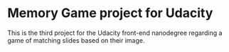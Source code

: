 # Memory Game project for Udacity

This is the third project for the Udacity front-end nanodegree regarding a game of matching slides based on their image.